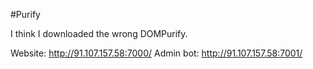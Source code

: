 #Purify

I think I downloaded the wrong DOMPurify.

Website: http://91.107.157.58:7000/
Admin bot: http://91.107.157.58:7001/